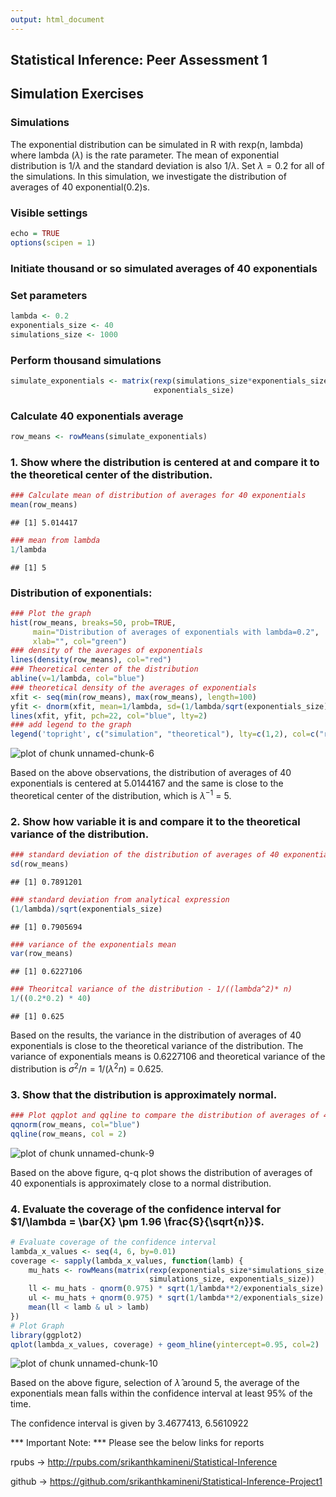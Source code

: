 ```yaml
---
output: html_document
---
```

Statistical Inference: Peer Assessment 1
----------------------------------------

##  Simulation Exercises

###  Simulations
The exponential distribution can be simulated in R with rexp(n, lambda) where lambda ($\lambda$) is the rate parameter. The mean of exponential distribution is $1/\lambda$ and the standard deviation is also $1/\lambda$. Set $\lambda=0.2$ for all of the simulations. In this simulation, we investigate the distribution of averages of 40 exponential(0.2)s. 
### Visible settings

```r
echo = TRUE
options(scipen = 1)
```
### Initiate thousand or so simulated averages of 40 exponentials

### Set parameters

```r
lambda <- 0.2
exponentials_size <- 40
simulations_size <- 1000
```
### Perform thousand simulations

```r
simulate_exponentials <- matrix(rexp(simulations_size*exponentials_size, rate=lambda), simulations_size, 
                                exponentials_size)
```
### Calculate 40 exponentials average

```r
row_means <- rowMeans(simulate_exponentials)
```

### 1. Show where the distribution is centered at and compare it to the theoretical center of the distribution.

```r
### Calculate mean of distribution of averages for 40 exponentials
mean(row_means)
```

```
## [1] 5.014417
```

```r
### mean from lambda
1/lambda
```

```
## [1] 5
```
### Distribution of exponentials:

```r
### Plot the graph
hist(row_means, breaks=50, prob=TRUE,
     main="Distribution of averages of exponentials with lambda=0.2",
     xlab="", col="green")
### density of the averages of exponentials
lines(density(row_means), col="red")
### Theoretical center of the distribution
abline(v=1/lambda, col="blue")
### theoretical density of the averages of exponentials
xfit <- seq(min(row_means), max(row_means), length=100)
yfit <- dnorm(xfit, mean=1/lambda, sd=(1/lambda/sqrt(exponentials_size)))
lines(xfit, yfit, pch=22, col="blue", lty=2)
### add legend to the graph
legend('topright', c("simulation", "theoretical"), lty=c(1,2), col=c("red", "blue"))
```

![plot of chunk unnamed-chunk-6](figure/unnamed-chunk-6-1.png) 

Based on the above observations, the distribution of averages of 40 exponentials is centered at 5.0144167 and the same is close to the theoretical center of the distribution, which is $\lambda^{-1}$ = 5.    

### 2. Show how variable it is and compare it to the theoretical variance of the distribution.


```r
### standard deviation of the distribution of averages of 40 exponentials
sd(row_means)
```

```
## [1] 0.7891201
```

```r
### standard deviation from analytical expression
(1/lambda)/sqrt(exponentials_size)
```

```
## [1] 0.7905694
```

```r
### variance of the exponentials mean
var(row_means)
```

```
## [1] 0.6227106
```


```r
### Theoritcal variance of the distribution - 1/((lambda^2)* n)
1/((0.2*0.2) * 40)
```

```
## [1] 0.625
```

Based on the results, the variance in the distribution of averages of 40 exponentials is close to the theoretical variance of the distribution. The variance of exponentials means is 0.6227106  and theoretical variance of the distribution is $\sigma^2 / n = 1/(\lambda^2 n)$ = 0.625.  

### 3. Show that the distribution is approximately normal.


```r
### Plot qqplot and qqline to compare the distribution of averages of 40 exponentials to a normal distribution
qqnorm(row_means, col="blue")
qqline(row_means, col = 2)
```

![plot of chunk unnamed-chunk-9](figure/unnamed-chunk-9-1.png) 

Based on the above figure, q-q plot shows the distribution of averages of 40 exponentials is approximately close to a normal distribution.  

### 4. Evaluate the coverage of the confidence interval for $1/\lambda = \bar{X} \pm 1.96 \frac{S}{\sqrt{n}}$.


```r
# Evaluate coverage of the confidence interval
lambda_x_values <- seq(4, 6, by=0.01)
coverage <- sapply(lambda_x_values, function(lamb) {
    mu_hats <- rowMeans(matrix(rexp(exponentials_size*simulations_size, rate=0.2),
                               simulations_size, exponentials_size))
    ll <- mu_hats - qnorm(0.975) * sqrt(1/lambda**2/exponentials_size)
    ul <- mu_hats + qnorm(0.975) * sqrt(1/lambda**2/exponentials_size)
    mean(ll < lamb & ul > lamb)
})
# Plot Graph
library(ggplot2)
qplot(lambda_x_values, coverage) + geom_hline(yintercept=0.95, col=2)
```

![plot of chunk unnamed-chunk-10](figure/unnamed-chunk-10-1.png) 

Based on the above figure, selection of $\hat{\lambda}$ around 5, the average of the exponentials mean falls within the confidence interval at least 95% of the time. 

The confidence interval is given by 3.4677413, 6.5610922 

*** Important Note: *** Please see the below links for reports

rpubs -> http://rpubs.com/srikanthkamineni/Statistical-Inference

github -> https://github.com/srikanthkamineni/Statistical-Inference-Project1
